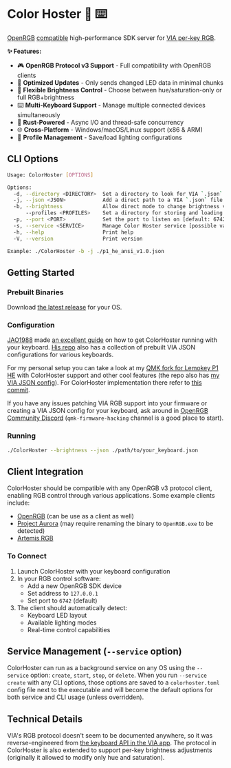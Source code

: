 # Color Hoster 🌈 ⌨️

[OpenRGB](https://openrgb.org/) [compatible](https://gitlab.com/OpenRGBDevelopers/OpenRGB-Wiki/-/blob/stable/Developer-Documentation/OpenRGB-SDK-Documentation.md) high-performance SDK server for [VIA per-key RGB](https://github.com/the-via/app/blob/80dd7453a2f0a53233cd2c5bcc526847feb17e0e/src/utils/keyboard-api.ts#L372-L384).

**✨ Features:**

- 🎮 **OpenRGB Protocol v3 Support** - Full compatibility with OpenRGB clients
- 🔋 **Optimized Updates** - Only sends changed LED data in minimal chunks
- 🎨 **Flexible Brightness Control** - Choose between hue/saturation-only or full RGB+brightness
- ⌨️ **Multi-Keyboard Support** - Manage multiple connected devices simultaneously
- 🦀 **Rust-Powered** - Async I/O and thread-safe concurrency
- 🌐 **Cross-Platform** - Windows/macOS/Linux support (x86 & ARM)
- 💾 **Profile Management** - Save/load lighting configurations

## CLI Options

```bash
Usage: ColorHoster [OPTIONS]

Options:
  -d, --directory <DIRECTORY>  Set a directory to look for VIA `.json` definitions for keyboards [default: <executable directory>]
  -j, --json <JSON>            Add a direct path to a VIA `.json` file (can be multiple)
  -b, --brightness             Allow direct mode to change brightness values
      --profiles <PROFILES>    Set a directory for storing and loading profiles [default: ./profiles]
  -p, --port <PORT>            Set the port to listen on [default: 6742]
  -s, --service <SERVICE>      Manage Color Hoster service [possible values: create, delete, start, stop]
  -h, --help                   Print help
  -V, --version                Print version

Example: ./ColorHoster -b -j ./p1_he_ansi_v1.0.json
```

## Getting Started

### Prebuilt Binaries
Download [the latest release](https://github.com/Azarattum/ColorHoster/releases) for your OS.

### Configuration
[JAO1988](https://github.com/JAO1988/) made [an excellent guide](https://github.com/JAO1988/ColorHoster-JSON/tree/main) on how to get ColorHoster running with your keyboard. [His repo](https://github.com/JAO1988/ColorHoster-JSON/tree/main/keyboards) also has a collection of prebuilt VIA JSON configurations for various keyboards.

For my personal setup you can take a look at my [QMK fork for Lemokey P1 HE](https://github.com/Azarattum/QMK) with ColorHoster support and other cool features (the repo also has [my VIA JSON config](https://github.com/Azarattum/QMK/blob/hall_effect_custom/keyboards/lemokey/p1_he/via_json/p1_he_ansi_v1.0.json)). For ColorHoster implementation there refer to [this commit](https://github.com/Azarattum/QMK/commit/b80ff1fdd85fe8d2eb7c604f02568b8adf5f949f).

If you have any issues patching VIA RGB support into your firmware or creating a VIA JSON config for your keyboard, ask around in [OpenRGB Community Discord](https://discord.gg/uGTkaKkR) (`qmk-firmware-hacking` channel is a good place to start).

### Running
```bash
./ColorHoster --brightness --json ./path/to/your_keyboard.json
```

## Client Integration

ColorHoster should be compatible with any OpenRGB v3 protocol client, enabling RGB control through various applications. Some example clients include:

- [OpenRGB](https://openrgb.org/) (can be use as a client as well)
- [Project Aurora](https://www.project-aurora.com/) (may require renaming the binary to `OpenRGB.exe` to be detected)
- [Artemis RGB](https://artemis-rgb.com/)

### To Connect
1. Launch ColorHoster with your keyboard configuration
2. In your RGB control software:
   - Add a new OpenRGB SDK device
   - Set address to `127.0.0.1`
   - Set port to `6742` (default)
3. The client should automatically detect:
   - Keyboard LED layout
   - Available lighting modes
   - Real-time control capabilities

## Service Management (`--service` option)

ColorHoster can run as a background service on any OS using the `--service` option: `create`, `start`, `stop`, or `delete`. When you run `--service create` with any CLI options, those options are saved to a `colorhoster.toml` config file next to the executable and will become the default options for both service and CLI usage (unless overridden).

## Technical Details

VIA's RGB protocol doesn't seem to be documented anywhere, so it was reverse-engineered from  [the keyboard API in the VIA app](https://github.com/the-via/app/blob/80dd7453a2f0a53233cd2c5bcc526847feb17e0e/src/utils/keyboard-api.ts#L372-L384). The protocol in ColorHoster is also extended to support per-key brightness adjustments (originally it allowed to modify only hue and saturation).